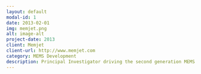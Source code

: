 ```yaml
---
layout: default
modal-id: 1
date: 2013-02-01
img: memjet.png
alt: image-alt
project-date: 2013
client: Memjet
client-url: http://www.memjet.com
category: MEMS Development
description: Principal Investigator driving the second generation MEMS Process Development. Memjet’s revolutionary inkjet technology packs an impressive 70,400 nozzles per printhead, enabled by the optimised CMOS + MEMS structure. <br> <br> Image credit Memjet
---
```

